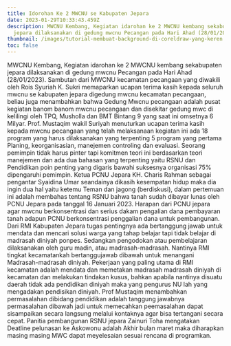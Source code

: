 ```yaml
---
title: Idorohan Ke 2 MWCNU se Kabupaten Jepara
date: 2023-01-29T10:33:43.459Z
description: MWCNU Kembang, Kegiatan idarohan ke 2 MWCNU kembang sekabupaten
  jepara dilaksanakan di gedung mwcnu Pecangan pada Hari Ahad (28/01/2023).
thumbnail: /images/tutorial-membuat-background-di-coreldraw-yang-keren.jpg
toc: false
---
```

MWCNU Kembang, Kegiatan idarohan ke 2 MWCNU kembang sekabupaten jepara dilaksanakan di gedung mwcnu Pecangan pada Hari Ahad (28/01/2023).
Sambutan dari MWCNU kecamatan pecangaan yang diwakili oleh Rois Syuriah K. Sukri memaparkan ucapan terima kasih kepada seluruh mwcnu se kabupaten jepara digedung mwcnu kecamatan pecangaan, beliau juga menambahkan bahwa Gedung Mwcnu pecangaan adalah pusat kegiatan banom banom mwcnu pecangaan dan disekitar gedung mwc di kelilingi oleh TPQ, Musholla dan BMT Bintang 9 yang saat ini omsetnya 6 Milyar.
Prof. Mustaqim wakil Suriyah menuturkan ucapan terima kasih kepada mwcnu pecangaan yang telah melaksanaan kegiatan ini ada 18 program yang harus dilaksanakan yang terpenting 5 program yang pertama Planing, keorganisasian, manejemen controling dan evaluasi. Seorang pemimpin tidak harus pinter tapi komitmen teori ini berdasarkan teori manejemen dan ada dua bahasan yang terpenting yaitu RSNU dan Pendidikan poin penting yang digaris bawahi suksesnya organisasi 75% dipengaruhi pemimpin. 
Ketua PCNU Jepara KH. Charis Rahman sebagai pengantar Syaidina Umar seandainya dikasih kesempatan hidup maka dia ingin dua hal yaitu ketemu Teman dan jagong (berdiskusi), dalam pertemuan ini adalah membahas tentang RSNU bahwa tanah sudah dibayar lunas oleh PCNU Jepara pada tanggal 16 Januari 2023. Harapan dari PCNU jepara agar mwcnu berkonsentrasi dan serius dakam pengalian dana pembayaran tanah adapun PCNU berkonsentrasi penggalian dana untuk pembangunan. 
Dari RMI Kabupaten Jepara tugas pentingnya ada bertanggung jawab untuk mendata dan mencari solusi warga yang tahap belajar tapi tidak belajar di madrasah diniyah ponpes. Sedangkan pengodokan atau pembelajaran dilaksanakan oleh guru madin, atau madrasah-madrasah. Nantinya RMI tingkat kecamatankah bertanggujawab dibawah untuk menangani Madrasah-madrasah diniyah. 
Pekerjaan yang paling utama di RMI kecamatan adalah mendata dan memetakan madrasah madrasah diniyah di kecamatan dan melakukan tindakan kusus, bahkan apabila nantinya disuatu daerah tidak ada pendidikan diniyah maka yang pengurus NU lah yang mengadakan pendisikan diniyah. 
Prof Mustaqim menambahkan permasalahan dibidang pendidikan adalah tanggung jawabnya permasalahan dibawah jadi untuk memecahkan peemasalahan dapat sisampaikan secara langsung melalui kontaknya agar bisa tertangani secara cepat. 
Panitia pembangunan RSNU jepara Zainuri Toha mengatakan Deatline pelunasan ke Askowonu adalah Akhir bulan maret maka diharapkan masing masing MWC dapat meyelesaian sesuai rencana di programkan.